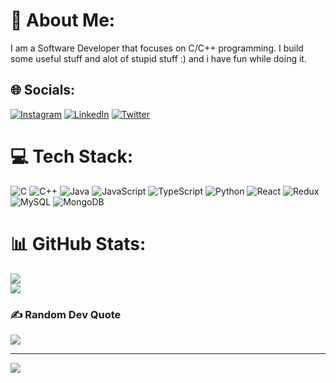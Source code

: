 # 💫 About Me:
I am a Software Developer that focuses on C/C++ programming. I build some useful stuff and alot of stupid stuff :) and i have fun while doing it.


## 🌐 Socials:
[![Instagram](https://img.shields.io/badge/Instagram-%23E4405F.svg?logo=Instagram&logoColor=white)](https://instagram.com/asaadabuelhija) [![LinkedIn](https://img.shields.io/badge/LinkedIn-%230077B5.svg?logo=linkedin&logoColor=white)](https://linkedin.com/in/asaad-abu-elhija/) [![Twitter](https://img.shields.io/badge/Twitter-%231DA1F2.svg?logo=Twitter&logoColor=white)](https://twitter.com/Asaadziad1) 

# 💻 Tech Stack:
![C](https://img.shields.io/badge/c-%2300599C.svg?style=for-the-badge&logo=c&logoColor=white) ![C++](https://img.shields.io/badge/c++-%2300599C.svg?style=for-the-badge&logo=c%2B%2B&logoColor=white) ![Java](https://img.shields.io/badge/java-%23ED8B00.svg?style=for-the-badge&logo=java&logoColor=white) ![JavaScript](https://img.shields.io/badge/javascript-%23323330.svg?style=for-the-badge&logo=javascript&logoColor=%23F7DF1E) ![TypeScript](https://img.shields.io/badge/typescript-%23007ACC.svg?style=for-the-badge&logo=typescript&logoColor=white) ![Python](https://img.shields.io/badge/python-3670A0?style=for-the-badge&logo=python&logoColor=ffdd54) ![React](https://img.shields.io/badge/react-%2320232a.svg?style=for-the-badge&logo=react&logoColor=%2361DAFB) ![Redux](https://img.shields.io/badge/redux-%23593d88.svg?style=for-the-badge&logo=redux&logoColor=white)![MySQL](https://img.shields.io/badge/mysql-%2300f.svg?style=for-the-badge&logo=mysql&logoColor=white) ![MongoDB](https://img.shields.io/badge/MongoDB-%234ea94b.svg?style=for-the-badge&logo=mongodb&logoColor=white) 
# 📊 GitHub Stats:
![](https://github-readme-streak-stats.herokuapp.com/?user=Asaadziad&theme=dark&hide_border=false)<br/>
![](https://github-readme-stats.vercel.app/api/top-langs/?username=Asaadziad&theme=dark&hide_border=false&include_all_commits=true&count_private=true&layout=compact)

### ✍️ Random Dev Quote
![](https://quotes-github-readme.vercel.app/api?type=horizontal&theme=radical)


---
[![](https://visitcount.itsvg.in/api?id=Asaadziad&icon=0&color=1)](https://visitcount.itsvg.in)

<!-- Proudly created with GPRM ( https://gprm.itsvg.in ) -->
